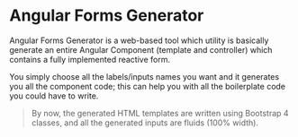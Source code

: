# Angular Forms Generator

Angular Forms Generator is a web-based tool which utility is basically generate an entire Angular Component (template and controller) which contains a fully implemented reactive form.
 
You simply choose all the labels/inputs names you want and it generates you all the component code; this can help you with all the boilerplate code you could have to write.
 
 
> By now, the generated HTML templates are written using Bootstrap 4 classes, and all the generated inputs are fluids (100% width).
 
